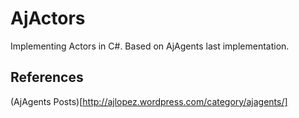 # AjActors

Implementing Actors in C#. Based on AjAgents last implementation.

## References

(AjAgents Posts)[http://ajlopez.wordpress.com/category/ajagents/]
